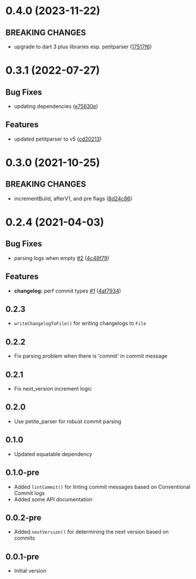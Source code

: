 # 0.4.0 (2023-11-22)

## BREAKING CHANGES

- upgrade to dart 3 plus libraries esp. petitparser ([17517f6](commit/17517f6))

# 0.3.1 (2022-07-27)

## Bug Fixes

- updating dependencies ([e75630e](commit/e75630e))

## Features

- updated petitparser to v5 ([cd20213](commit/cd20213))

# 0.3.0 (2021-10-25)

## BREAKING CHANGES

- incrementBuild, afterV1, and pre flags ([8d24c86](commit/8d24c86))

# 0.2.4 (2021-04-03)

## Bug Fixes

- parsing logs when empty [#2](issues/2) ([4c48f79](commit/4c48f79))

## Features

- **changelog:** perf commit types [#1](issues/1) ([4af7934](commit/4af7934))

## 0.2.3

- `writeChangelogToFile()` for writing changelogs to `File`

## 0.2.2

- Fix parsing problem when there is 'commit' in commit message

## 0.2.1

- Fix next_version increment logic

## 0.2.0

- Use petite_parser for robust commit parsing

## 0.1.0

- Updated equatable dependency

## 0.1.0-pre

- Added `lintCommit()` for linting commit messages based on Conventional Commit
  logs
- Added some API documentation

## 0.0.2-pre

- Added `nextVersion()` for determining the next version based on commits

## 0.0.1-pre

- Initial version
